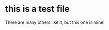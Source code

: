 # this is a test file
There are many others like it, but this one is mine!

<!--stackedit_data:
eyJoaXN0b3J5IjpbMTI4MDg5MzY1N119
-->